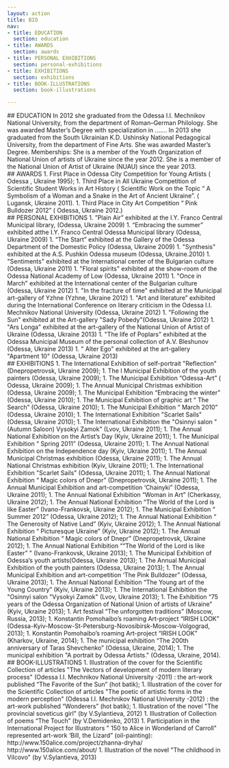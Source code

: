 ```yaml
---
layout: action
title: BIO
nav:
- title: EDUCATION
  section: education
- title: AWARDS
  section: awards
- title: PERSONAL EXHIBITIONS
  section: personal-exhibitions 
- title: EXHIBITIONS
  section: exhibitions
- title: BOOK-ILLUSTRATIONS
  section: book-illustrations

---
```


<div class="section" id="education"/>
## EDUCATION
In 2012 she graduated from the Odessa I.I. Mechnikov National University, from the department of Roman–German Philology.  She was awarded Master’s Degree with specialization in …….
In 2013 she graduated from the South Ukrainian K.D. Ushinsky National Pedagogical University, from the department of Fine Arts. She was awarded Master’s Degree.
Memberships:
She is a member of the Youth Organization of National Union of artists of Ukraine since the year 2012.
She is a member of the National Union of Artist of Ukraine (NUAU) since the year 2013.


<div class="section" id="awards"/>
## AWARDS
1. First Place in Odessa City Competition for Young Artists ( Odessa , Ukraine 1995);
1. Third Place in  All Ukraine Competition of Scientific Student Works in Art History ( Scientific Work on the Topic “ A Symbolism of a Woman and a Snake in the Art of Ancient Ukraine”.        ( Lugansk, Ukraine 2011).
1. Third Place in City Art Competition  “ Pink Bulldozer 2012” ( Odessa, Ukraine 2012.) 


<div class="section" id="personal-exhibitions"/>
## PERSONAL EXHIBITIONS
1. ”Plain Air” exhibited at the I.Y. Franco Central Municipal library, (Odessa, Ukraine 2009)
1. “Embracing the summer” exhibited atthe I.Y. Franco Central Odessa Municipal library (Odessa, Ukraine 2009)
1. “The Start” exhibited at the Gallery of the Odessa Department of the Domestic Policy (Odessa, Ukraine 2009)
1. "Synthesis" exhibited at the A.S. Pushkin Odessa museum (Odessa, Ukraine.2010)
1. "Sentiments" exhibited at the International center of the Bulgarian culture (Odessa, Ukraine 2011)
1. "Floral spirits" exhibited at the show-room of the Odessa National Academy of Low (Odessa, Ukraine 2011)
1. "Once in March" exhibited at the International center of the Bulgarian culture (Odessa, Ukraine 2012)
1. "In the fracture of time" exhibited at the Municipal art-gallery of Yzhne (Yzhne, Ukraine 2012)
1. "Art and literature” exhibited during the International Conference on literary criticism in the Odessa I.I. Mechnikov National University (Odessa, Ukraine 2012)
1. "Following the Sun" exhibited at the Art-gallery "Sady Pobedy"(Odessa, Ukraine 2012)
1. "Ars Longa" exhibited at the art-gallery of the National Union of Artist of Ukraine (Odessa, Ukraine 2013)
1. "The life of Poplars" exhibited at the Odessa Municipal Museum of the personal collection of A.V. Bleshunov (Odessa, Ukraine 2013)
1. " Alter Ego" exhibited at the art-gallery "Apartment 10" (Odessa, Ukraine 2013)


<div class="section" id="exhibitions"/>
## EXHIBITIONS
1. The International Exhibition of self-portrait "Reflection" (Dnepropetrovsk, Ukraine 2009);
1. The I Municipal Exhibition of the youth painters (Odessa, Ukraine 2009);
1. The Municipal Exhibition “Odessa-Art” ( Odessa, Ukraine 2009);
1. The Annual Municipal Christmas exhibition (Odessa, Ukraine 2009);
1. The Municipal Exhibition “Embracing the winter” (Odessa, Ukraine 2010);
1. The Municipal Exhibition of graphic art “ The Search” (Odessa, Ukraine 2010);
1. The Municipal Exhibition “ March 2010” (Odessa, Ukraine 2010);
1. The International Exhibition "Scarlet Sails" (Odessa, Ukraine 2010);
1. The International Exhibition the "Osinnyi salon " (Autumn Saloon) Vysokyi Zamok" (Lvov, Ukraine 2011);
1. The Annual National  Exhibition on the Artist’s Day (Kyiv, Ukraine 2011);
1. The Municipal Exhibition “ Spring 2011” (Odessa, Ukraine 2011);
1. The Annual National  Exhibition on the Independence day  (Kyiv, Ukraine 2011);
1. The Annual Municipal Christmas exhibition (Odessa, Ukraine 2011);
1. The Annual National  Christmas exhibition (Kyiv, Ukraine 2011);
1. The International Exhibition "Scarlet Sails" (Odessa, Ukraine 2011);
1. The Annual National  Exhibition  “ Magic colors of Dnepr” (Dnepropetrovsk, Ukraine 2011);
1. The Annual Municipal Exhibition and art-competition ‘Chainyki” (Odessa, Ukraine 2011);
1. The Annual National Exhibition “Woman in Art” (Cherkassy, Ukraine 2012);
1. The Annual National Exhibition “The World of the Lord is like Easter”  (Ivano-Frankovsk, Ukraine 2012);
1. The Municipal Exhibition “ Summer 2012” (Odessa, Ukraine 2012);
1. The Annual National Exhibition “ The Generosity of Native Land”  (Kyiv, Ukraine 2012);
1. The Annual National Exhibition “ Picturesque Ukraine” (Kyiv, Ukraine 2012);
1. The Annual National Exhibition  “ Magic colors of Dnepr” (Dnepropetrovsk, Ukraine 2012);
1. The Annual National Exhibition ““The World of the Lord is like Easter”  " (Ivano-Frankovsk, Ukraine 2013);
1. The Municipal Exhibition of Odessa’s  youth artists(Odessa, Ukraine 2013);
1. The Annual Municipal Exhibition of the youth painters (Odessa, Ukraine 2013);
1. The Annual Municipal Exhibition and art-competition ‘The Pink Bulldozer” (Odessa, Ukraine 2013);
1. The Annual National Exhibition “The Young art of the Young Country” (Kyiv, Ukraine 2013);
1. The International Exhibition the "Osinnyi salon "Vysokyi Zamok" (Lvov, Ukraine 2013);
1. The Exhibition “75 years of the Odessa Organization of National Union of artists of Ukraine” (Kyiv, Ukraine 2013);
1. Art festival “The unforgotten traditions” (Moscow, Russia, 2013);
1. Konstantin Pomohaibo’s roaming  Art-project “IRISH LOOK” (Odessa-Kyiv-Moscow-St-Petersburg-Novosibirsk-Moscow-Volgograd, 2013);
1. Konstantin Pomohaibo’s roaming  Art-project “IRISH LOOK” (Kharkov, Ukraine, 2014);
1. The municipal exhibition “The 200th anniversary of Taras Shevchenko” (Odessa, Ukraine, 2014);
1. The municipal exhibition "A portrait by Odessa Artists."   (Odessa, Ukraine, 2014).


<div class="section" id="book-illustrations"/>
## BOOK-ILLUSTRATIONS
1. Illustration of the cover for the Scientific Collection of articles "The Vectors of development of modern literary process" (Odessa I.I. Mechnikov National University -2011) : the art-work published “The Favorite of the Sun” (hot batik);
1.  Illustration of the cover for the Scientific Collection of articles "The poetic of artistic forms in the modern perception" (Odessa I.I. Mechnikov National University -2012) : the art-work published “Wonderers” (hot batik);
1. Illustration of the novel "The provincial soveticus  girl" (by V.Sylantieva, 2012)
1. Illustration of Collection of poems “The Touch” (by V.Demidenko, 2013)
1. Participation in the International Project for Illustrators " 150 to Alice in Wonderland of Carroll" represented art-work ‘Bill, the Lizard” (oil-painting):
http://www.150alice.com/project/zhanna-dryha/
http://www.150alice.com/about/
1. Illustration of the novel "The childhood in Vilcovo" (by V.Sylantieva, 2013)